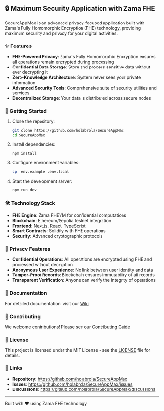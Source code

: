 ## 🔒 Maximum Security Application with Zama FHE

SecureAppMax is an advanced privacy-focused application built with Zama's Fully Homomorphic Encryption (FHE) technology, providing maximum security and privacy for your digital activities.

### ✨ Features

- **FHE-Powered Privacy**: Zama's Fully Homomorphic Encryption ensures all operations remain encrypted during processing
- **Confidential Data Storage**: Store and process sensitive data without ever decrypting it
- **Zero-Knowledge Architecture**: System never sees your private information
- **Advanced Security Tools**: Comprehensive suite of security utilities and services
- **Decentralized Storage**: Your data is distributed across secure nodes

### 🚀 Getting Started

1. Clone the repository:
   ```bash
   git clone https://github.com/holabrola/SecureAppMax
   cd SecureAppMax
   ```

2. Install dependencies:
   ```bash
   npm install
   ```

3. Configure environment variables:
   ```bash
   cp .env.example .env.local
   ```

4. Start the development server:
   ```bash
   npm run dev
   ```

### 🛠️ Technology Stack

- **FHE Engine**: Zama FHEVM for confidential computations
- **Blockchain**: Ethereum/Sepolia testnet integration
- **Frontend**: Next.js, React, TypeScript
- **Smart Contracts**: Solidity with FHE operations
- **Security**: Advanced cryptographic protocols

### 🔐 Privacy Features

- **Confidential Operations**: All operations are encrypted using FHE and processed without decryption
- **Anonymous User Experience**: No link between user identity and data
- **Tamper-Proof Records**: Blockchain ensures immutability of all records
- **Transparent Verification**: Anyone can verify the integrity of operations

### 📖 Documentation

For detailed documentation, visit our [Wiki](https://github.com/holabrola/SecureAppMax/wiki)

### 🤝 Contributing

We welcome contributions! Please see our [Contributing Guide](https://github.com/holabrola/SecureAppMax/blob/main/CONTRIBUTING.md)

### 📄 License

This project is licensed under the MIT License - see the [LICENSE](https://github.com/holabrola/SecureAppMax/blob/main/LICENSE) file for details.

### 🔗 Links

- **Repository**: https://github.com/holabrola/SecureAppMax
- **Issues**: https://github.com/holabrola/SecureAppMax/issues
- **Discussions**: https://github.com/holabrola/SecureAppMax/discussions

---

Built with ❤️ using Zama FHE technology
```
